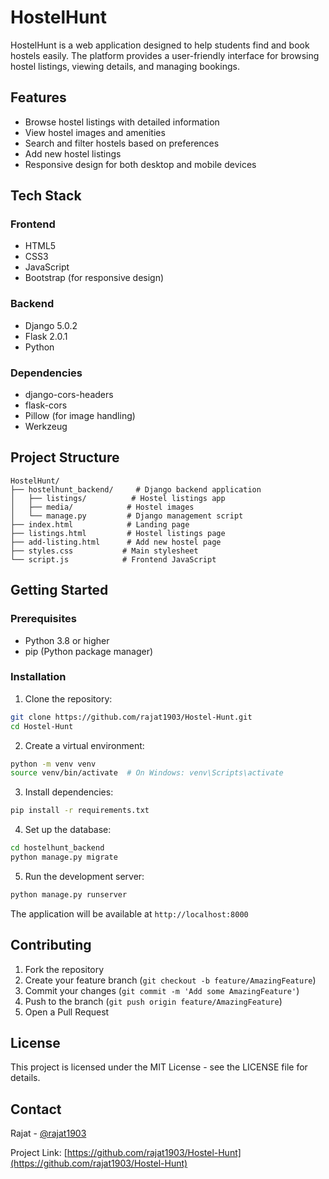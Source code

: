 # HostelHunt

HostelHunt is a web application designed to help students find and book hostels easily. The platform provides a user-friendly interface for browsing hostel listings, viewing details, and managing bookings.

## Features

- Browse hostel listings with detailed information
- View hostel images and amenities
- Search and filter hostels based on preferences
- Add new hostel listings
- Responsive design for both desktop and mobile devices

## Tech Stack

### Frontend
- HTML5
- CSS3
- JavaScript
- Bootstrap (for responsive design)

### Backend
- Django 5.0.2
- Flask 2.0.1
- Python

### Dependencies
- django-cors-headers
- flask-cors
- Pillow (for image handling)
- Werkzeug

## Project Structure

```
HostelHunt/
├── hostelhunt_backend/     # Django backend application
│   ├── listings/          # Hostel listings app
│   ├── media/            # Hostel images
│   └── manage.py         # Django management script
├── index.html            # Landing page
├── listings.html         # Hostel listings page
├── add-listing.html      # Add new hostel page
├── styles.css           # Main stylesheet
└── script.js            # Frontend JavaScript
```

## Getting Started

### Prerequisites
- Python 3.8 or higher
- pip (Python package manager)

### Installation

1. Clone the repository:
```bash
git clone https://github.com/rajat1903/Hostel-Hunt.git
cd Hostel-Hunt
```

2. Create a virtual environment:
```bash
python -m venv venv
source venv/bin/activate  # On Windows: venv\Scripts\activate
```

3. Install dependencies:
```bash
pip install -r requirements.txt
```

4. Set up the database:
```bash
cd hostelhunt_backend
python manage.py migrate
```

5. Run the development server:
```bash
python manage.py runserver
```

The application will be available at `http://localhost:8000`

## Contributing

1. Fork the repository
2. Create your feature branch (`git checkout -b feature/AmazingFeature`)
3. Commit your changes (`git commit -m 'Add some AmazingFeature'`)
4. Push to the branch (`git push origin feature/AmazingFeature`)
5. Open a Pull Request

## License

This project is licensed under the MIT License - see the LICENSE file for details.

## Contact

Rajat - [@rajat1903](https://github.com/rajat1903)

Project Link: [https://github.com/rajat1903/Hostel-Hunt](https://github.com/rajat1903/Hostel-Hunt) 
